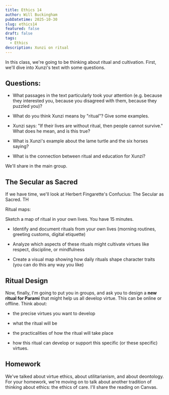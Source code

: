 ```yaml
---
title: Ethics 14
author: Will Buckingham
pubDatetime: 2025-10-30
slug: ethics14
featured: false
draft: false
tags:
  - Ethics
description: Xunzi on ritual
---
```

In this class, we're going to be thinking about ritual and cultivation. First, we'll dive into Xunzi's text with some questions.

## Questions:

*   What passages in the text particularly took your attention (e.g. because they interested you, because you disagreed with them, because they puzzled you)?
    
*   What do you think Xunzi means by "ritual"? Give some examples.
    
*   Xunzi says: "If their lives are without ritual, then people cannot survive." What does he mean, and is this true?
    
*   What is Xunzi's example about the lame turtle and the six horses saying?
    
*   What is the connection between ritual and education for Xunzi?
    

We'll share in the main group.

## The Secular as Sacred

If we have time, we'll look at Herbert Fingarette's Confucius: The Secular as Sacred. TH

Ritual maps:

Sketch a map of ritual in your own lives. You have 15 minutes.

*   Identify and document rituals from your own lives (morning routines, greeting customs, digital etiquette)
    
*   Analyze which aspects of these rituals might cultivate virtues like respect, discipline, or mindfulness
    
*   Create a visual map showing how daily rituals shape character traits (you can do this any way you like)
    

## Ritual Design

Now, finally, I'm going to put you in groups, and ask you to design a **new ritual for Parami** that might help us all develop virtue. This can be online or offline. Think about:

*   the precise virtues you want to develop
    
*   what the ritual will be
    
*   the practicalities of how the ritual will take place
    
*   how this ritual can develop or support this specific (or these specific) virtues.
    

## Homework

We've talked about virtue ethics, about utilitarianism, and about deontology. For your homework, we're moving on to talk about another tradition of thinking about ethics: the ethics of care. I'll share the reading on Canvas.